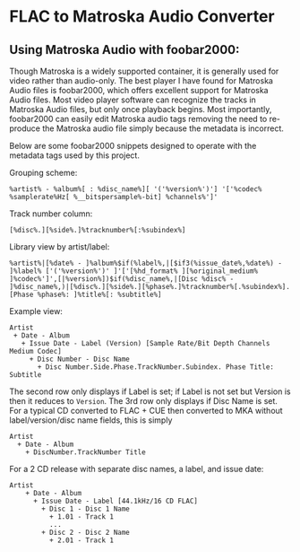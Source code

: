 # FLAC to Matroska Audio Converter


## Using Matroska Audio with foobar2000:

Though Matroska is a widely supported container, it is generally used for video rather than audio-only.  The best player I have found for Matroska Audio files is foobar2000, which offers excellent support for Matroska Audio files.  Most video player software can recognize the tracks in Matroska Audio files, but only once playback begins.  Most importantly, foobar2000 can easily edit Matroska audio tags removing the need to re-produce the Matroska audio file simply because the metadata is incorrect.

Below are some foobar2000 snippets designed to operate with the metadata tags used by this project.

Grouping scheme:
```
%artist% - %album%[ : %disc_name%][ '('%version%')'] '['%codec% %samplerate%Hz[ %__bitspersample%-bit] %channels%']'
```

Track number column:
```
[%disc%.][%side%.]%tracknumber%[:%subindex%]
```

Library view by artist/label:
 ```
%artist%|[%date% - ]%album%$if(%label%,|[$if3(%issue_date%,%date%) - ]%label% ['('%version%')' ]'['[%hd_format% ][%original_medium% ]%codec%']',[|%version%])$if(%disc_name%,|[Disc %disc% - ]%disc_name%,)|[%disc%.][%side%.][%phase%.]%tracknumber%[.%subindex%]. [Phase %phase%: ]%title%[: %subtitle%]
```

Example view:
```
Artist
 + Date - Album
   + Issue Date - Label (Version) [Sample Rate/Bit Depth Channels Medium Codec]
     + Disc Number - Disc Name
       + Disc Number.Side.Phase.TrackNumber.Subindex. Phase Title: Subtitle
```
The second row only displays if Label is set; if Label is not set but Version is then it reduces to `Version`.  The 3rd row only displays if Disc Name is set.  For a typical CD converted to FLAC + CUE then converted to MKA without label/version/disc name fields, this is simply
```
Artist
  + Date - Album
    + DiscNumber.TrackNumber Title
```
For a 2 CD release with separate disc names, a label, and issue date:
```
Artist
    + Date - Album
      + Issue Date - Label [44.1kHz/16 CD FLAC]
        + Disc 1 - Disc 1 Name
          + 1.01 - Track 1 
          ...
        + Disc 2 - Disc 2 Name
          + 2.01 - Track 1
```
